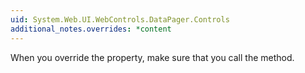 ```yaml
---
uid: System.Web.UI.WebControls.DataPager.Controls
additional_notes.overrides: *content
---
```


<p>When you override the <xref href="System.Web.UI.WebControls.DataPager.Controls"></xref> property, make sure that you call the <xref href="System.Web.UI.Control.EnsureChildControls"></xref> method.</p>


